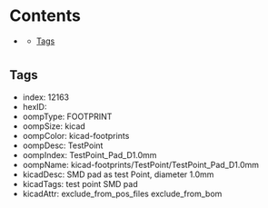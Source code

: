 



Contents
========

* [](#)
	* [Tags](#tags)

# 

## Tags

- index: 12163
- hexID: 
- oompType: FOOTPRINT
- oompSize: kicad
- oompColor: kicad-footprints
- oompDesc: TestPoint
- oompIndex: TestPoint_Pad_D1.0mm
- oompName: kicad-footprints/TestPoint/TestPoint_Pad_D1.0mm
- kicadDesc: SMD pad as test Point, diameter 1.0mm
- kicadTags: test point SMD pad
- kicadAttr: exclude_from_pos_files exclude_from_bom
